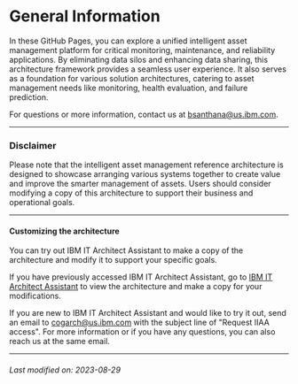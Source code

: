 

# General Information

In these GitHub Pages, you can explore a unified intelligent asset management platform for critical monitoring, maintenance, and reliability applications. By eliminating data silos and enhancing data sharing, this architecture framework provides a seamless user experience.
It also serves as a foundation for various solution architectures, catering to asset management needs like monitoring, health evaluation, and failure prediction.  

For questions or more information, contact us at bsanthana@us.ibm.com.  
  


---

### Disclaimer

Please note that the intelligent asset management reference architecture is designed to showcase arranging various systems together to create value and improve the smarter management of assets. Users should consider modifying a copy of this architecture to support their business and operational goals.  


---

#### Customizing the architecture

You can try out IBM IT Architect Assistant to make a copy of the architecture and modify it to support your specific goals.  

<div style="text-align: left">If you have previously accessed IBM IT Architect Assistant, go to 
    <a href="https://it.architect-assistant.ibm.com/architectures/Social/arch_SJbcs2S63">IBM IT Architect Assistant</a> to view the architecture and make a copy for your modifications.
</div>

If you are new to IBM IT Architect Assistant and would like to try it out, send an email to cogarch@us.ibm.com with the subject line of "Request IIAA access".
For more information or if you have any questions, you can also reach us at the same email.  


---


###### Last modified on: 2023-08-29
